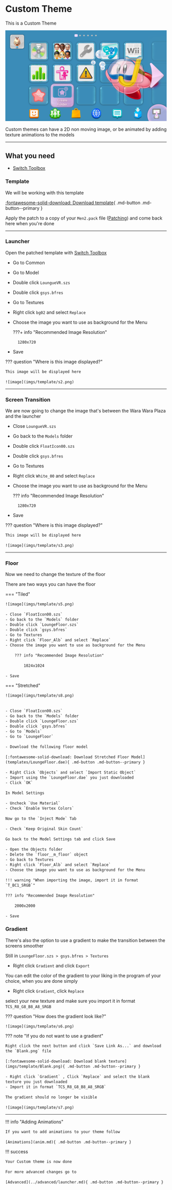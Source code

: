 # Custom Theme

This is a Custom Theme

![image](imgs/template/1.png)

Custom themes can have a 2D non moving image, or be animated by adding texture animations to the models

-----------------------

## What you need

- [Switch Toolbox](https://github.com/KillzXGaming/Switch-Toolbox/releases/tag/Final)

### Template

We will be working with this template

[:fontawesome-solid-download: Download template](templates/Men2.bps){ .md-button .md-button--primary }

Apply the patch to a copy of your `Men2.pack` file ([Patching](../../install/patching.md)) and come back here when you're done

-----------------------

### Launcher

Open the patched template with [Switch Toolbox](https://github.com/KillzXGaming/Switch-Toolbox/releases/tag/Final)

- Go to Common
- Go to Model
- Double click `LoungueVR.szs`
- Double click `gsys.bfres`
- Go to Textures
- Right click `bg02` and select `Replace`
- Choose the image you want to use as background for the Menu

    ???+ info "Recommended Image Resolution"

        1280x720

- Save

??? question "Where is this image displayed?"

    This image will be displayed here

    ![image](imgs/template/s2.png)
    
-----------------------

### Screen Transition

We are now going to change the image that's between the Wara Wara Plaza and the launcher

- Close `LoungueVR.szs`
- Go back to the `Models` folder
- Double click `FloatIcon00.szs`
- Double click `gsys.bfres`
- Go to Textures
- Right click `White_00` and select `Replace`
- Choose the image you want to use as background for the Menu

    ??? info "Recommended Image Resolution"

        1280x720

- Save

??? question "Where is this image displayed?"

    This image will be displayed here

    ![image](imgs/template/s3.png)

-----------------------

### Floor

Now we need to change the texture of the floor

There are two ways you can have the floor

=== "Tiled"

    ![image](imgs/template/s5.png)

    - Close `FloatIcon00.szs`
    - Go back to the `Models` folder
    - Double click `LoungeFloor.szs`
    - Double click `gsys.bfres`
    - Go to Textures
    - Right click `Floor_Alb` and select `Replace`
    - Choose the image you want to use as background for the Menu

        ??? info "Recommended Image Resolution"

            1024x1024

    - Save

=== "Stretched"

    ![image](imgs/template/s8.png)


    - Close `FloatIcon00.szs`
    - Go back to the `Models` folder
    - Double click `LoungeFloor.szs`
    - Double click `gsys.bfres`
    - Go to `Models`
    - Go to `LoungeFloor`

    - Download the following floor model

    [:fontawesome-solid-download: Download Stretched Floor Model](templates/LoungeFloor.dae){ .md-button .md-button--primary }

    - Right Click `Objects` and select `Import Static Object`
    - Import using the `LoungeFloor.dae` you just downloaded
    - Click `OK`

    In Model Settings

    - Uncheck `Use Material`
    - Check `Enable Vertex Colors`

    Now go to the `Inject Mode` Tab

    - Check `Keep Original Skin Count`

    Go back to the Model Settings tab and click Save

    - Open the Objects folder
    - Delete the `floor__m_floor` object
    - Go back to Textures
    - Right click `Floor_Alb` and select `Replace`
    - Choose the image you want to use as background for the Menu
    
    !!! warning "When importing the image, import it in format `T_BC1_SRGB`"

    ??? info "Recommended Image Resolution"

        2000x2000

    - Save

### Gradient

There's also the option to use a gradient to make the transition between the screens smoother

Still in `LoungeFloor.szs > gsys.bfres > Textures`

- Right click `Gradient` and click `Export`

You can edit the color of the gradient to your liking in the program of your choice, when you are done simply

- Right click `Gradient`, click `Replace`

select your new texture and make sure you import it in format `TCS_R8_G8_B8_A8_SRGB`

??? question "How does the gradient look like?"

    ![image](imgs/template/s6.png)

??? note "If you do not want to use a gradient"

    Right click the next button and click `Save Link As...` and download the `Blank.png` file

    [:fontawesome-solid-download: Download blank texture](imgs/template/Blank.png){ .md-button .md-button--primary }

    - Right click `Gradient` , Click `Replace` and select the blank texture you just downloaded
    - Import it in format `TCS_R8_G8_B8_A8_SRGB`

    The gradient should no longer be visible

    ![image](imgs/template/s7.png)


-----------------------

!!! info "Adding Animations"

    If you want to add animations to your theme follow

    [Animations](anim.md){ .md-button .md-button--primary }
    
!!! success

    Your Custom theme is now done

    For more advanced changes go to

    [Advanced](../advanced/launcher.md){ .md-button .md-button--primary }
